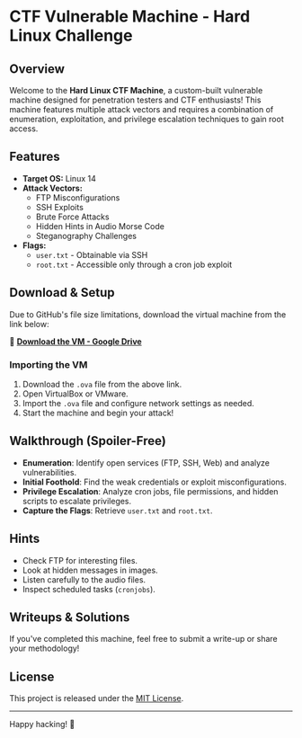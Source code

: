 # CTF Vulnerable Machine - Hard Linux Challenge

## Overview
Welcome to the **Hard Linux CTF Machine**, a custom-built vulnerable machine designed for penetration testers and CTF enthusiasts! This machine features multiple attack vectors and requires a combination of enumeration, exploitation, and privilege escalation techniques to gain root access.

## Features
- **Target OS:** Linux 14
- **Attack Vectors:**
  - FTP Misconfigurations
  - SSH Exploits
  - Brute Force Attacks
  - Hidden Hints in Audio Morse Code
  - Steganography Challenges
- **Flags:**
  - `user.txt` - Obtainable via SSH
  - `root.txt` - Accessible only through a cron job exploit

## Download & Setup
Due to GitHub's file size limitations, download the virtual machine from the link below:

🔗 **[Download the VM - Google Drive](https://drive.google.com/your-link-here)**

### Importing the VM
1. Download the `.ova` file from the above link.
2. Open VirtualBox or VMware.
3. Import the `.ova` file and configure network settings as needed.
4. Start the machine and begin your attack!

## Walkthrough (Spoiler-Free)
- **Enumeration**: Identify open services (FTP, SSH, Web) and analyze vulnerabilities.
- **Initial Foothold**: Find the weak credentials or exploit misconfigurations.
- **Privilege Escalation**: Analyze cron jobs, file permissions, and hidden scripts to escalate privileges.
- **Capture the Flags**: Retrieve `user.txt` and `root.txt`.

## Hints
- Check FTP for interesting files.
- Look at hidden messages in images.
- Listen carefully to the audio files.
- Inspect scheduled tasks (`cronjobs`).

## Writeups & Solutions
If you've completed this machine, feel free to submit a write-up or share your methodology!

## License
This project is released under the [MIT License](LICENSE).

---

Happy hacking! 🚀

